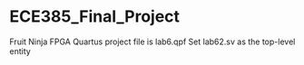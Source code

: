 # ECE385_Final_Project
Fruit Ninja FPGA
Quartus project file is lab6.qpf
Set lab62.sv as the top-level entity
